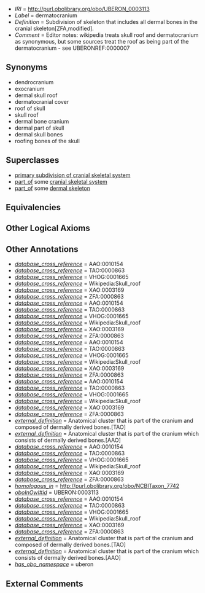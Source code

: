  * *IRI* = http://purl.obolibrary.org/obo/UBERON_0003113
 * *Label* = dermatocranium
 * *Definition* = Subdivision of skeleton that includes all dermal bones in the cranial skeleton[ZFA,modified].
 * *Comment* = Editor notes: wikipedia treats skull roof and dermatocranium as synonymous, but some sources treat the roof as being part of the dermatocranium - see UBERONREF:0000007

## Synonyms

 * dendrocranium
 * exocranium
 * dermal skull roof
 * dermatocranial cover
 * roof of skull
 * skull roof
 * dermal bone cranium
 * dermal part of skull
 * dermal skull bones
 * roofing bones of the skull

## Superclasses

 * [primary subdivision of cranial skeletal system](../../UBERON/59/UBERON_0011159.md)
 * [part_of](../../BFO/50/BFO_0000050.md) some [cranial skeletal system](../../UBERON/23/UBERON_0010323.md)
 * [part_of](../../BFO/50/BFO_0000050.md) some [dermal skeleton](../../UBERON/64/UBERON_0010364.md)

## Equivalencies


## Other Logical Axioms


## Other Annotations

 * *[database_cross_reference](../../ef/oboInOwl#hasDbXref.md)* = AAO:0010154
 * *[database_cross_reference](../../ef/oboInOwl#hasDbXref.md)* = TAO:0000863
 * *[database_cross_reference](../../ef/oboInOwl#hasDbXref.md)* = VHOG:0001665
 * *[database_cross_reference](../../ef/oboInOwl#hasDbXref.md)* = Wikipedia:Skull_roof
 * *[database_cross_reference](../../ef/oboInOwl#hasDbXref.md)* = XAO:0003169
 * *[database_cross_reference](../../ef/oboInOwl#hasDbXref.md)* = ZFA:0000863
 * *[database_cross_reference](../../ef/oboInOwl#hasDbXref.md)* = AAO:0010154
 * *[database_cross_reference](../../ef/oboInOwl#hasDbXref.md)* = TAO:0000863
 * *[database_cross_reference](../../ef/oboInOwl#hasDbXref.md)* = VHOG:0001665
 * *[database_cross_reference](../../ef/oboInOwl#hasDbXref.md)* = Wikipedia:Skull_roof
 * *[database_cross_reference](../../ef/oboInOwl#hasDbXref.md)* = XAO:0003169
 * *[database_cross_reference](../../ef/oboInOwl#hasDbXref.md)* = ZFA:0000863
 * *[database_cross_reference](../../ef/oboInOwl#hasDbXref.md)* = AAO:0010154
 * *[database_cross_reference](../../ef/oboInOwl#hasDbXref.md)* = TAO:0000863
 * *[database_cross_reference](../../ef/oboInOwl#hasDbXref.md)* = VHOG:0001665
 * *[database_cross_reference](../../ef/oboInOwl#hasDbXref.md)* = Wikipedia:Skull_roof
 * *[database_cross_reference](../../ef/oboInOwl#hasDbXref.md)* = XAO:0003169
 * *[database_cross_reference](../../ef/oboInOwl#hasDbXref.md)* = ZFA:0000863
 * *[database_cross_reference](../../ef/oboInOwl#hasDbXref.md)* = AAO:0010154
 * *[database_cross_reference](../../ef/oboInOwl#hasDbXref.md)* = TAO:0000863
 * *[database_cross_reference](../../ef/oboInOwl#hasDbXref.md)* = VHOG:0001665
 * *[database_cross_reference](../../ef/oboInOwl#hasDbXref.md)* = Wikipedia:Skull_roof
 * *[database_cross_reference](../../ef/oboInOwl#hasDbXref.md)* = XAO:0003169
 * *[database_cross_reference](../../ef/oboInOwl#hasDbXref.md)* = ZFA:0000863
 * *[external_definition](../../UBPROP/01/UBPROP_0000001.md)* = Anatomical cluster that is part of the cranium and composed of dermally derived bones.[TAO]
 * *[external_definition](../../UBPROP/01/UBPROP_0000001.md)* = Anatomical cluster that is part of the cranium which consists of dermally derived bones.[AAO]
 * *[database_cross_reference](../../ef/oboInOwl#hasDbXref.md)* = AAO:0010154
 * *[database_cross_reference](../../ef/oboInOwl#hasDbXref.md)* = TAO:0000863
 * *[database_cross_reference](../../ef/oboInOwl#hasDbXref.md)* = VHOG:0001665
 * *[database_cross_reference](../../ef/oboInOwl#hasDbXref.md)* = Wikipedia:Skull_roof
 * *[database_cross_reference](../../ef/oboInOwl#hasDbXref.md)* = XAO:0003169
 * *[database_cross_reference](../../ef/oboInOwl#hasDbXref.md)* = ZFA:0000863
 * *[homologous_in](../../core#homologous/in/core#homologous_in.md)* = http://purl.obolibrary.org/obo/NCBITaxon_7742
 * *[oboInOwl#id](../../id/oboInOwl#id.md)* = UBERON:0003113
 * *[database_cross_reference](../../ef/oboInOwl#hasDbXref.md)* = AAO:0010154
 * *[database_cross_reference](../../ef/oboInOwl#hasDbXref.md)* = TAO:0000863
 * *[database_cross_reference](../../ef/oboInOwl#hasDbXref.md)* = VHOG:0001665
 * *[database_cross_reference](../../ef/oboInOwl#hasDbXref.md)* = Wikipedia:Skull_roof
 * *[database_cross_reference](../../ef/oboInOwl#hasDbXref.md)* = XAO:0003169
 * *[database_cross_reference](../../ef/oboInOwl#hasDbXref.md)* = ZFA:0000863
 * *[external_definition](../../UBPROP/01/UBPROP_0000001.md)* = Anatomical cluster that is part of the cranium and composed of dermally derived bones.[TAO]
 * *[external_definition](../../UBPROP/01/UBPROP_0000001.md)* = Anatomical cluster that is part of the cranium which consists of dermally derived bones.[AAO]
 * *[has_obo_namespace](../../ce/oboInOwl#hasOBONamespace.md)* = uberon

## External Comments

